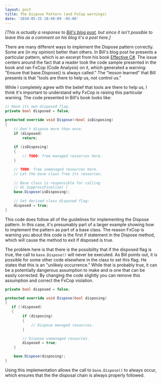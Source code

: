```yaml
---
layout: post
title: The Dispose Pattern (and FxCop warnings)
date: '2010-05-25 10:40:09 -05:00'
---
```


*[This is actually a response to [Bill's blog post](http://srtsolutions.com/public/item/254680), but since it isn't possible to leave this as a comment on his blog it's a post here.]*

There are many different ways to implement the Dispose pattern correctly. Some are (in my opinion) better than others. In Bill's blog post he presents a particular pattern, which is an excerpt from his book [Effective C#](http://amzn.to/28JyfJh). The issue centers around the fact that a reader took the code sample presented in the book and ran FxCop (Code Analysis) on it, which generated a warning: "Ensure that base.Dispose() is always called." The "lesson learned" that Bill presents is that "tools are there to help us, not control us."

While I completely agree with the belief that tools are there to help us, I think it's important to understand *why* FxCop is raising this particular warning. The code presented in Bill's book looks like:

```csharp
// Have its own disposed flag.
private bool disposed = false;  

protected override void Dispose(>bool isDisposing)  
{  
    // Don't dispose more than once.  
    if (disposed)  
        return;  
    
    if (isDisposing)  
    {  
        // TODO: free managed resources here.  
    }

    // TODO: free unmanaged resources here.  
    // Let the base class free its resources.  
    
    // Base class is responsible for calling  
    // GC.SuppressFinalize( )  
    base.Dispose(isDisposing);  
    
    // Set derived class disposed flag:  
    disposed = true;  
}
```

This code does follow all of the guidelines for implementing the Dispose pattern. In this case, it's presumably part of a larger example showing how to implement the pattern as part of a base class. The reason FxCop is warning you about this code is the first if statement in the Dispose method, which will cause the method to exit if disposed is true.

The problem here is that there is the possibility that if the disposed flag is true, the call to `base.Dispose()` will never be executed. As Bill points out, it is possible for some other code elsewhere in the class to set this flag. He states that this is an "unlikely occurrence." While that is probably true, it can be a potentially dangerous assumption to make and is one that can be easily corrected. By changing the code slightly you can remove this assumption and correct the FxCop violation. 

```csharp
private bool disposed = false;  

protected override void Dispose(bool disposing)  
{  
   if (!disposed)  
   {  
        if (disposing)  
        {  
            // Dispose managed resources.  
        }  

        // Dispose unmanaged resources.  
        disposed = true;  
    }  

    base.Dispose(disposing);  
}  

```

Using this implementation allows the call to `base.Dispose()` to always occur, which ensures that the the disposal chain is always properly followed.